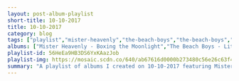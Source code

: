 ```yaml
---
layout: post-album-playlist
short-title: 10-10-2017
title: 10-10-2017
category: blog
tags: ["playlist","mister-heavenly","the-beach-boys","the-beach-boys","saint-petersburg-radio-and-tv-symphony-orchestra,-stanislav-gorkovenko","pokey-lafarge","cults","various-artists","marilyn-manson","primus","four-tet"]
albums: ["Mister Heavenly - Boxing the Moonlight","The Beach Boys - Little Deuce Coupe (Mono & Stereo)","The Beach Boys - Surfer Girl (Mono & Stereo)","Saint Petersburg Radio and TV Symphony Orchestra, Stanislav Gorkovenko - Carnival of the Animals","Pokey LaFarge - Manic Revelations","Cults - Offering","Various Artists - The New Monday","Marilyn Manson - Heaven Upside Down","Primus - The Desaturating Seven","Four Tet - New Energy"]
playlist-id: 56HeEa9HB3DS6YxKAazJob
playlist-img: https://mosaic.scdn.co/640/ab67616d0000b273480c56e26c63f414eaaa6266ab67616d0000b27378cd18fa2c87961d11e60fdcab67616d0000b273e39366b0a2fd0fac304e197dab67616d0000b273fa4b1c3f7c42c7d8d202d5c3
summary: "A playlist of albums I created on 10-10-2017 featuring Mister Heavenly, The Beach Boys, The Beach Boys, Saint Petersburg Radio and TV Symphony Orchestra, Stanislav Gorkovenko, Pokey LaFarge, Cults, Various Artists, Marilyn Manson, Primus, and Four Tet."
---
```

